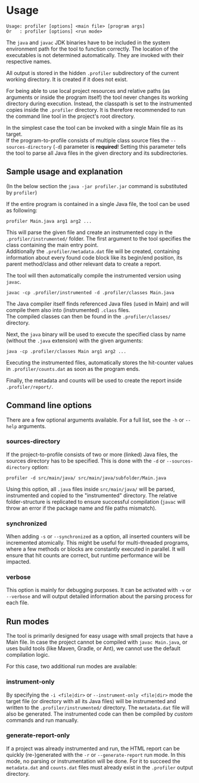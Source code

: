 # Usage
```
Usage: profiler [options] <main file> [program args]  
Or   : profiler [options] <run mode>
```
The `java` and `javac` JDK binaries have to be included in the system environment path for the tool to function correctly.
The location of the executables is not determined automatically. They are invoked with their respective names.

All output is stored in the hidden `.profiler` subdirectory of the current working directory. 
It is created if it does not exist.

For being able to use local project resources and relative paths (as arguments or inside the program itself)
the tool never changes its working directory during execution. Instead, the classpath is set to the instrumented copies
inside the `.profiler` directory.
It is therefore recommended to run the command line tool in the project's root directory.

In the simplest case the tool can be invoked with a single Main file as its target.
<br/>
If the program-to-profile consists of multiple class source files the `--sources-directory` (`-d`) parameter is **required**!
Setting this parameter tells the tool to parse all Java files in the given directory and its subdirectories.


## Sample usage and explanation
(In the below section the `java -jar profiler.jar` command is substituted by `profiler`)

If the entire program is contained in a single Java file, the tool can be used as following:
```shell
profiler Main.java arg1 arg2 ...
```
This will parse the given file and create an instrumented copy in the `.profiler/instrumented/` folder.
The first argument to the tool specifies the class containing the main entry point.
<br/>
Additionally the `.profiler/metadata.dat` file will be created, containing information about
every found code block like its begin/end position, its parent method/class and other relevant data to create a report.

The tool will then automatically compile the instrumented version using `javac`.
```shell
javac -cp .profiler/instrumented -d .profiler/classes Main.java
```
The Java compiler itself finds referenced Java files (used in Main) and will compile them also
into (instrumented) `.class` files.<br/>
The compiled classes can then be found in the `.profiler/classes/` directory.

Next, the `java` binary will be used to execute the specified class by name (without the `.java` extension)
with the given arguments:
```
java -cp .profiler/classes Main arg1 arg2 ...
```
Executing the instrumented files, automatically stores the hit-counter values in `.profiler/counts.dat`
as soon as the program ends.

Finally, the metadata and counts will be used to create the report inside `.profiler/report/`.

## Command line options
There are a few optional arguments available. For a full list, see the `-h` or `--help` arguments.

### sources-directory
If the project-to-profile consists of two or more (linked) Java files, the sources directory has to be specified.
This is done with the `-d` or `--sources-directory` option:
```shell
profiler -d src/main/java/ src/main/java/subfolder/Main.java
```

Using this option, all `.java` files inside `src/main/java/` will be parsed, instrumented and copied to the
"instrumented" directory. The relative folder-structure is replicated to ensure successful compilation (`javac` will
throw an error if the package name and file paths mismatch).

### synchronized
When adding `-s` or `--synchronized` as a option, all inserted counters will be incremented atomically.
This might be useful for multi-threaded programs, where a few methods or blocks are constantly executed in parallel.
It will ensure that hit counts are correct, but runtime performance will be impacted.

### verbose
This option is mainly for debugging purposes. It can be activated with `-v` or `--verbose` and will output
detailed information about the parsing process for each file.

## Run modes

The tool is primarily designed for easy usage with small projects that have a Main file.
In case the project cannot be compiled with `javac Main.java`, or uses build tools (like Maven, Gradle, or Ant),
we cannot use the default compilation logic.

For this case, two additional run modes are available:

### instrument-only

By specifying the `-i <file|dir>` or `--instrument-only <file|dir>` mode the target file (or directory
with all its Java files) will be instrumented and written to the `.profiler/instrumented/` directory.
The `metadata.dat` file will also be generated.
The instrumented code can then be compiled by *custom* commands and run manually.

### generate-report-only

If a project was already instrumented and run, the HTML report can be quickly (re-)generated
with the `-r` or `--generate-report` run mode.
In this mode, no parsing or instrumentation will be done.
For it to succeed the `metadata.dat` and `counts.dat` files must already exist in the `.profiler` output directory.
